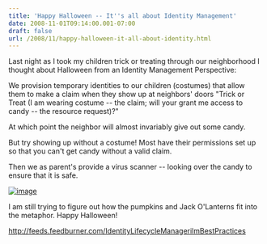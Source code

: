 ```yaml
---
title: 'Happy Halloween -- It''s all about Identity Management'
date: 2008-11-01T09:14:00.001-07:00
draft: false
url: /2008/11/happy-halloween-it-all-about-identity.html
---
```


Last night as I took my children trick or treating through our neighborhood I thought about Halloween from an Identity Management Perspective:

We provision temporary identities to our children (costumes) that allow them to make a claim when they show up at neighbors' doors "Trick or Treat (I am wearing costume -- the claim; will your grant me access to candy -- the resource request)?"

At which point the neighbor will almost invariably give out some candy.

But try showing up without a costume! Most have their permissions set up so that you can't get candy without a valid claim.

Then we as parent's provide a virus scanner -- looking over the candy to ensure that it is safe.

[![image](http://www.ilmbestpractices.com/blog/uploaded_images/HappyHalloweenItsallaboutIdentityManagem_7FB0/image_thumb.png)](http://www.ilmbestpractices.com/blog/uploaded_images/HappyHalloweenItsallaboutIdentityManagem_7FB0/image.png)

I am still trying to figure out how the pumpkins and Jack O'Lanterns fit into the metaphor. Happy Halloween!

http://feeds.feedburner.com/IdentityLifecycleManagerilmBestPractices